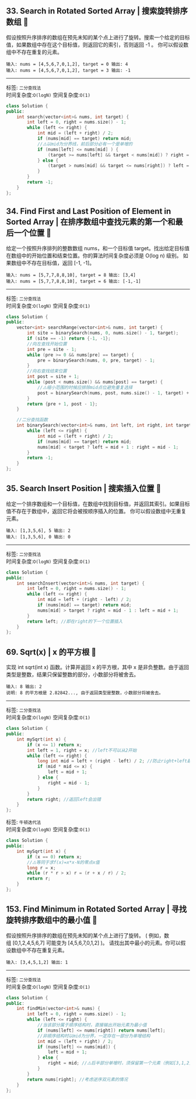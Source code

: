 
## 33. Search in Rotated Sorted Array | 搜索旋转排序数组 🥈
假设按照升序排序的数组在预先未知的某个点上进行了旋转。搜索一个给定的目标值，如果数组中存在这个目标值，则返回它的索引，否则返回 -1 。
你可以假设数组中不存在重复的元素。
```
输入: nums = [4,5,6,7,0,1,2], target = 0 输出: 4
输入: nums = [4,5,6,7,0,1,2], target = 3 输出: -1
```
---

标签: `二分查找法`<br>
时间复杂度:`O(logN)` 空间复杂度:`O(1)`
```c++
class Solution {
public:
    int search(vector<int>& nums, int target) {
        int left = 0, right = nums.size() - 1;
        while (left <= right) {
            int mid = (left + right) / 2;
            if (nums[mid] == target) return mid;
            //⚠️以mid为分界线，前后部分必有一个是单增的
            if (nums[left] <= nums[mid] ) {
                (target >= nums[left] && target < nums[mid]) ? right = mid - 1 : left = mid + 1;
            } else {
                (target > nums[mid] && target <= nums[right]) ? left = mid + 1 : right = mid - 1;
            } 
        }
        return -1;
    }
};
```

## 34. Find First and Last Position of Element in Sorted Array | 在排序数组中查找元素的第一个和最后一个位置 🥈
给定一个按照升序排列的整数数组 nums，和一个目标值 target。找出给定目标值在数组中的开始位置和结束位置。你的算法时间复杂度必须是 O(log n) 级别。
如果数组中不存在目标值，返回 [-1, -1]。
```
输入: nums = [5,7,7,8,8,10], target = 8 输出: [3,4]
输入: nums = [5,7,7,8,8,10], target = 6 输出: [-1,-1]
```
---
标签: `二分查找法`<br>
时间复杂度:`O(logN)` 空间复杂度:`O(1)`
```c++
class Solution {
public:
    vector<int> searchRange(vector<int>& nums, int target) {
        int site = binarySearch(nums, 0, nums.size() - 1, target);
        if (site == -1) return {-1, -1};
        //向左查找开始位置
        int pre = site - 1; 
        while (pre >= 0 && nums[pre] == target) {
            pre = binarySearch(nums, 0, pre, target) - 1;
        }
        //向右查找结束位置
        int post = site + 1;
        while (post < nums.size() && nums[post] == target) {
            //⚠️缩小范围的时候应排除mid点位避免重复选择
            post = binarySearch(nums, post, nums.size() - 1, target) + 1;
        }
        return {pre + 1, post - 1};
    }

    //二分查找函数
    int binarySearch(vector<int>& nums, int left, int right, int target) {
        while (left <= right) {
            int mid = (left + right) / 2;
            if (nums[mid] == target) return mid;
            nums[mid] < target ? left = mid + 1 : right = mid - 1;
        }
        return -1;
    }
};
```

## 35. Search Insert Position | 搜索插入位置 🥉
给定一个排序数组和一个目标值，在数组中找到目标值，并返回其索引。如果目标值不存在于数组中，返回它将会被按顺序插入的位置。
你可以假设数组中无重复元素。
```
输入: [1,3,5,6], 5 输出: 2
输入: [1,3,5,6], 0 输出: 0
```
---

标签: `二分查找法`<br>
时间复杂度:`O(logN)` 空间复杂度:`O(1)`
```c++
class Solution {
public:
    int searchInsert(vector<int>& nums, int target) {
        int left = 0, right = nums.size() - 1;
        while (left <= right) {
            int mid = left + (right - left) / 2;
            if (nums[mid] == target) return mid;
            nums[mid] > target ? right = mid - 1 : left = mid + 1;
        }
        return left; //即在right的下一个位置插入
    }
};
```





## 69. Sqrt(x) | x 的平方根 🥉
实现 int sqrt(int x) 函数。计算并返回 x 的平方根，其中 x 是非负整数。由于返回类型是整数，结果只保留整数的部分，小数部分将被舍去。
```
输入: 8 输出: 2
说明: 8 的平方根是 2.82842..., 由于返回类型是整数，小数部分将被舍去。
```     
---

标签: `二分查找法`<br>
时间复杂度:`O(logN)` 空间复杂度:`O(1)`
```c++
class Solution {
public:
    int mySqrt(int x) {
        if (x <= 1) return x;
        int left = 1, right = x; //left不可以从2开始
        while (left <= right) {
            long int mid = left + (right - left) / 2; //防止right+left越界 
            if (mid * mid <= x) {
                left = mid + 1;
            } else {
                right = mid - 1;
            }
        }
        return right; //返回left会出错
    }
};
```

标签: `牛顿迭代法`<br>
时间复杂度:`O(logN)` 空间复杂度:`O(1)`
```c++
class Solution {
public:
    int mySqrt(int x) {
        if (x == 0) return x;
        //⚠️等同于求f(x)=x*x-N的零点x值
        long r = x;
        while (r * r > x) r = (r + x / r) / 2;
        return r;
    }
};
```

## 153. Find Minimum in Rotated Sorted Array | 寻找旋转排序数组中的最小值 🥈
假设按照升序排序的数组在预先未知的某个点上进行了旋转。
( 例如，数组 [0,1,2,4,5,6,7] 可能变为 [4,5,6,7,0,1,2] )。
请找出其中最小的元素。你可以假设数组中不存在重复元素。
```
输入: [3,4,5,1,2] 输出: 1
```
---

标签: `二分查找法`<br>
时间复杂度:`O(logN)` 空间复杂度:`O(1)`
```c++
class Solution {
public:
    int findMin(vector<int>& nums) {
        int left = 0, right = nums.size() - 1;
        while (left <= right) {
            //当该部分属于顺序结构时，直接输出开始元素为最小值
            if (nums[left] <= nums[right]) return nums[left];
            //非顺序结构时以mid为分界，一定存在一部分为单增结构
            int mid = (left + right) / 2;
            if (nums[left] <= nums[mid]) {
                left = mid + 1;
            } else {
                right = mid; //⚠️后半部分单增时，须保留第一个元素（例如[3,1,2]）
            }
        }
        return nums[right]; //考虑逆序双元素的情况
    }
};
```
